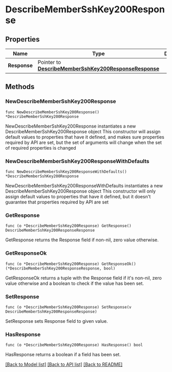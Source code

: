 # DescribeMemberSshKey200Response

## Properties

Name | Type | Description | Notes
------------ | ------------- | ------------- | -------------
**Response** | Pointer to [**DescribeMemberSshKey200ResponseResponse**](DescribeMemberSshKey200ResponseResponse.md) |  | [optional] 

## Methods

### NewDescribeMemberSshKey200Response

`func NewDescribeMemberSshKey200Response() *DescribeMemberSshKey200Response`

NewDescribeMemberSshKey200Response instantiates a new DescribeMemberSshKey200Response object
This constructor will assign default values to properties that have it defined,
and makes sure properties required by API are set, but the set of arguments
will change when the set of required properties is changed

### NewDescribeMemberSshKey200ResponseWithDefaults

`func NewDescribeMemberSshKey200ResponseWithDefaults() *DescribeMemberSshKey200Response`

NewDescribeMemberSshKey200ResponseWithDefaults instantiates a new DescribeMemberSshKey200Response object
This constructor will only assign default values to properties that have it defined,
but it doesn't guarantee that properties required by API are set

### GetResponse

`func (o *DescribeMemberSshKey200Response) GetResponse() DescribeMemberSshKey200ResponseResponse`

GetResponse returns the Response field if non-nil, zero value otherwise.

### GetResponseOk

`func (o *DescribeMemberSshKey200Response) GetResponseOk() (*DescribeMemberSshKey200ResponseResponse, bool)`

GetResponseOk returns a tuple with the Response field if it's non-nil, zero value otherwise
and a boolean to check if the value has been set.

### SetResponse

`func (o *DescribeMemberSshKey200Response) SetResponse(v DescribeMemberSshKey200ResponseResponse)`

SetResponse sets Response field to given value.

### HasResponse

`func (o *DescribeMemberSshKey200Response) HasResponse() bool`

HasResponse returns a boolean if a field has been set.


[[Back to Model list]](../README.md#documentation-for-models) [[Back to API list]](../README.md#documentation-for-api-endpoints) [[Back to README]](../README.md)


